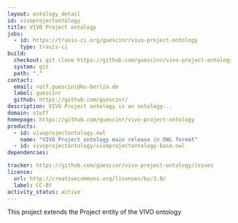 ```yaml
---
layout: ontology_detail
id: vivoprojectontology
title: VIVO Project ontology
jobs:
  - id: https://travis-ci.org/guescinr/vivo-project-ontology
    type: travis-ci
build:
  checkout: git clone https://github.com/guescinr/vivo-project-ontology.git
  system: git
  path: "."
contact:
  email: rolf.guescini@hu-berlin.de
  label: guescinr
  github: https://github.com/guescinr/
description: VIVO Project ontology is an ontology...
domain: stuff
homepage: https://github.com/guescinr/vivo-project-ontology
products:
  - id: vivoprojectontology.owl
    name: "VIVO Project ontology main release in OWL format"
  - id: vivoprojectontology/vivoprojectontology-base.owl
dependencies:

tracker: https://github.com/guescinr/vivo-project-ontology/issues
license:
  url: http://creativecommons.org/licenses/by/3.0/
  label: CC-BY
activity_status: active
---
```


This project extends the Project entity of the VIVO ontology

